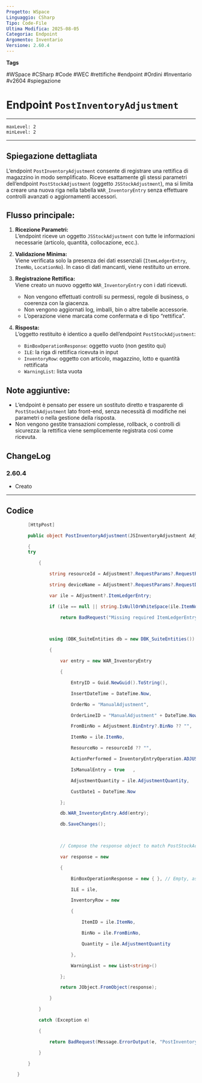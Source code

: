 ```yaml
---
Progetto: WSpace
Linguaggio: CSharp
Tipo: Code-File
Ultima Modifica: 2025-08-05
Categoria: Endpoint
Argomento: Inventario
Versione: 2.60.4
---
```

**Tags**

#WSpace #CSharp #Code #WEC #rettifiche #endpoint #Ordini #Inventario  #v2604 #spiegazione 

# Endpoint `PostInventoryAdjustment`

--- 

```table-of-contents
maxLevel: 2
minLevel: 2
```

---


## Spiegazione dettagliata

L’endpoint `PostInventoryAdjustment` consente di registrare una rettifica di magazzino in modo semplificato. Riceve esattamente gli stessi parametri dell’endpoint `PostStockAdjustment` (oggetto `JSStockAdjustment`), ma si limita a creare una nuova riga nella tabella `WAR_InventoryEntry` senza effettuare controlli avanzati o aggiornamenti accessori.

## Flusso principale:

1. **Ricezione Parametri:**  
   L’endpoint riceve un oggetto `JSStockAdjustment` con tutte le informazioni necessarie (articolo, quantità, collocazione, ecc.).

2. **Validazione Minima:**  
   Viene verificata solo la presenza dei dati essenziali (`ItemLedgerEntry`, `ItemNo`, `LocationNo`). In caso di dati mancanti, viene restituito un errore.

3. **Registrazione Rettifica:**  
   Viene creato un nuovo oggetto `WAR_InventoryEntry` con i dati ricevuti.  
   - Non vengono effettuati controlli su permessi, regole di business, o coerenza con la giacenza.
   - Non vengono aggiornati log, imballi, bin o altre tabelle accessorie.
   - L’operazione viene marcata come confermata e di tipo “rettifica”.

4. **Risposta:**  
   L’oggetto restituito è identico a quello dell’endpoint `PostStockAdjustment`:
   - `BinBoxOperationResponse`: oggetto vuoto (non gestito qui)
   - `ILE`: la riga di rettifica ricevuta in input
   - `InventoryRow`: oggetto con articolo, magazzino, lotto e quantità rettificata
   - `WarningList`: lista vuota

## Note aggiuntive:
- L’endpoint è pensato per essere un sostituto diretto e trasparente di `PostStockAdjustment` lato front-end, senza necessità di modifiche nei parametri o nella gestione della risposta.
- Non vengono gestite transazioni complesse, rollback, o controlli di sicurezza: la rettifica viene semplicemente registrata così come ricevuta.

## ChangeLog
### 2.60.4
- Creato

---

## Codice 

```cs ccp fold title:PostInventoryAdjustment
        [HttpPost]

        public object PostInventoryAdjustment(JSInventoryAdjustment Adjustment)

        {
        try

            {

                string resourceId = Adjustment?.RequestParams?.RequestResourceID;

                string deviceName = Adjustment?.RequestParams?.RequestDevice;

                var ile = Adjustment?.ItemLedgerEntry;

                if (ile == null || string.IsNullOrWhiteSpace(ile.ItemNo) )

                    return BadRequest("Missing required ItemLedgerEntry data.");

  

                using (DBK_SuiteEntities db = new DBK_SuiteEntities())

                {

                    var entry = new WAR_InventoryEntry

                    {

                        EntryID = Guid.NewGuid().ToString(),

                        InsertDateTime = DateTime.Now,

                        OrderNo = "ManualAdjustment",

                        OrderLineID = "ManualAdjustment" + DateTime.Now.Ticks,

                        FromBinNo = Adjustment.BinEntry?.BinNo ?? "",

                        ItemNo = ile.ItemNo,

                        ResourceNo = resourceId ?? "",

                        ActionPerformed = InventoryEntryOperation.ADJUSTED,

                        IsManualEntry = true   ,

                        AdjustmentQuantity = ile.AdjustmentQuantity,

                        CustDate1 = DateTime.Now

                    };

                    db.WAR_InventoryEntry.Add(entry);

                    db.SaveChanges();

  

                    // Compose the response object to match PostStockAdjustment

                    var response = new

                    {

                        BinBoxOperationResponse = new { }, // Empty, as not managed here

                        ILE = ile,

                        InventoryRow = new

                        {

                            ItemID = ile.ItemNo,

                            BinNo = ile.FromBinNo,

                            Quantity = ile.AdjustmentQuantity

                        },

                        WarningList = new List<string>()

                    };

                    return JObject.FromObject(response);

                }

            }

            catch (Exception e)

            {

                return BadRequest(Message.ErrorOutput(e, "PostInventoryAdjustment", Adjustment?.RequestParams?.RequestDevice));

            }

        }

    }
```

